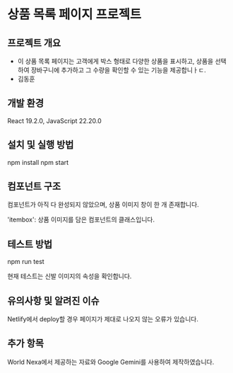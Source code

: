 # 상품 목록 페이지 프로젝트

## 프로젝트 개요

- 이 상품 목록 페이지는 고객에게 박스 형태로 다양한 상품을 표시하고, 상품을 선택하여 장바구니에 추가하고 그 수량을 확인할 수 있는 기능을 제공합니ㅏㄷ.
- 김동훈

## 개발 환경

React 19.2.0, JavaScript 22.20.0

## 설치 및 실행 방법

npm install
npm start

## 컴포넌트 구조

컴포넌트가 아직 다 완성되지 않았으며, 상품 이미지 창이 한 개 존재합니다.

'itembox': 상품 이미지를 담은 컴포넌트의 클래스입니다.

## 테스트 방법

npm run test

현재 테스트는 신발 이미지의 속성을 확인합니다.

## 유의사항 및 알려진 이슈

Netlify에서 deploy할 경우 페이지가 제대로 나오지 않는 오류가 있습니다.

## 추가 항목

World Nexa에서 제공하는 자료와 Google Gemini를 사용하여 제작하였습니다.
